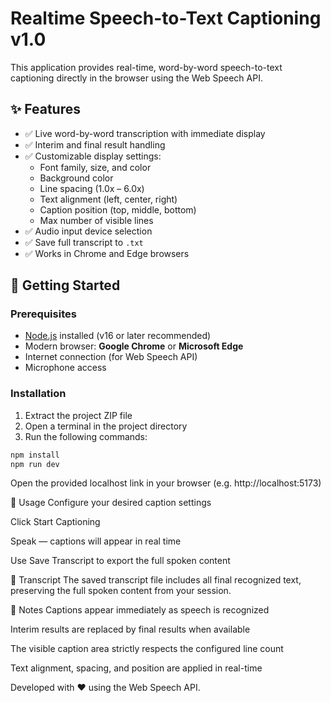 # Realtime Speech-to-Text Captioning v1.0

This application provides real-time, word-by-word speech-to-text captioning directly in the browser using the Web Speech API.

## ✨ Features

- ✅ Live word-by-word transcription with immediate display
- ✅ Interim and final result handling
- ✅ Customizable display settings:
  - Font family, size, and color
  - Background color
  - Line spacing (1.0x – 6.0x)
  - Text alignment (left, center, right)
  - Caption position (top, middle, bottom)
  - Max number of visible lines
- ✅ Audio input device selection
- ✅ Save full transcript to `.txt`
- ✅ Works in Chrome and Edge browsers

## 🚀 Getting Started

### Prerequisites

- [Node.js](https://nodejs.org/) installed (v16 or later recommended)
- Modern browser: **Google Chrome** or **Microsoft Edge**
- Internet connection (for Web Speech API)
- Microphone access

### Installation

1. Extract the project ZIP file
2. Open a terminal in the project directory
3. Run the following commands:

```bash
npm install
npm run dev
```

Open the provided localhost link in your browser (e.g. http://localhost:5173)

📝 Usage
Configure your desired caption settings

Click Start Captioning

Speak — captions will appear in real time

Use Save Transcript to export the full spoken content

📁 Transcript
The saved transcript file includes all final recognized text, preserving the full spoken content from your session.

📌 Notes
Captions appear immediately as speech is recognized

Interim results are replaced by final results when available

The visible caption area strictly respects the configured line count

Text alignment, spacing, and position are applied in real-time

Developed with ❤️ using the Web Speech API.
